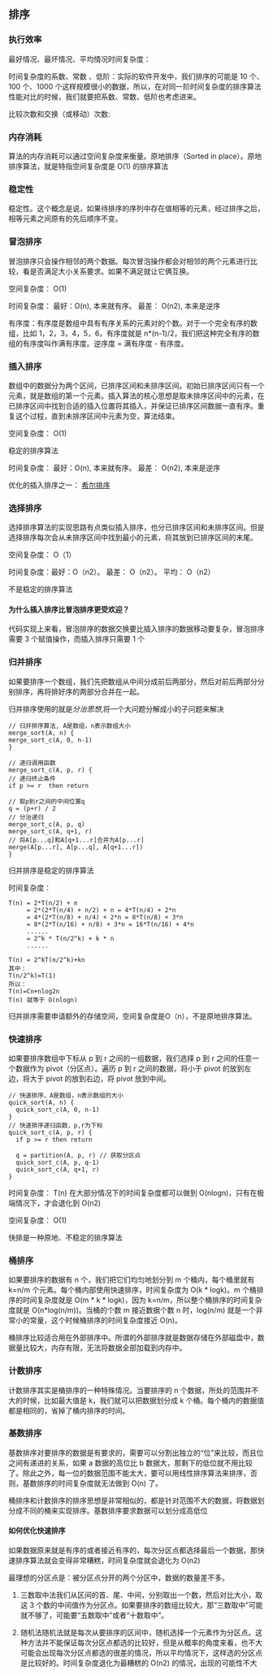 ## 排序

### 执行效率

最好情况、最坏情况、平均情况时间复杂度：

时间复杂度的系数、常数 、低阶：实际的软件开发中，我们排序的可能是 10 个、100 个、1000 个这样规模很小的数据，所以，在对同一阶时间复杂度的排序算法性能对比的时候，我们就要把系数、常数、低阶也考虑进来。

比较次数和交换（或移动）次数: 

### 内存消耗

算法的内存消耗可以通过空间复杂度来衡量。原地排序（Sorted in place）。原地排序算法，就是特指空间复杂度是 O(1) 的排序算法

### 稳定性

稳定性。这个概念是说，如果待排序的序列中存在值相等的元素，经过排序之后，相等元素之间原有的先后顺序不变。

### 冒泡排序

冒泡排序只会操作相邻的两个数据。每次冒泡操作都会对相邻的两个元素进行比较，看是否满足大小关系要求。如果不满足就让它俩互换。

空间复杂度： O(1)

时间复杂度： 最好：O(n), 本来就有序。 最差： O(n2), 本来是逆序

有序度：有序度是数组中具有有序关系的元素对的个数。对于一个完全有序的数组，比如 1，2，3，4，5，6，有序度就是 n*(n-1)/2，我们把这种完全有序的数组的有序度叫作满有序度。逆序度 = 满有序度 - 有序度。

### 插入排序

数组中的数据分为两个区间，已排序区间和未排序区间。初始已排序区间只有一个元素，就是数组的第一个元素。插入算法的核心思想是取未排序区间中的元素，在已排序区间中找到合适的插入位置将其插入，并保证已排序区间数据一直有序。重复这个过程，直到未排序区间中元素为空，算法结束。

空间复杂度： O(1)

稳定的排序算法

时间复杂度： 最好：O(n), 本来就有序。 最差： O(n2), 本来是逆序

优化的插入排序之一： [希尔排序](https://zh.wikipedia.org/wiki/希尔排序)

### 选择排序

选择排序算法的实现思路有点类似插入排序，也分已排序区间和未排序区间。但是选择排序每次会从未排序区间中找到最小的元素，将其放到已排序区间的末尾。

空间复杂度： O（1）

时间复杂度：最好：O（n2）。 最差： O（n2）。 平均： O（n2）

不是稳定的排序算法


#### 为什么插入排序比冒泡排序更受欢迎？

代码实现上来看，冒泡排序的数据交换要比插入排序的数据移动要复杂，冒泡排序需要 3 个赋值操作，而插入排序只需要 1 个

### 归并排序

如果要排序一个数组，我们先把数组从中间分成前后两部分，然后对前后两部分分别排序，再将排好序的两部分合并在一起。

归并排序使用的就是*分治思想*,将一个大问题分解成小的子问题来解决


```
// 归并排序算法, A是数组，n表示数组大小
merge_sort(A, n) {
merge_sort_c(A, 0, n-1)
}

// 递归调用函数
merge_sort_c(A, p, r) {
// 递归终止条件
if p >= r  then return

// 取p到r之间的中间位置q
q = (p+r) / 2
// 分治递归
merge_sort_c(A, p, q)
merge_sort_c(A, q+1, r)
// 将A[p...q]和A[q+1...r]合并为A[p...r]
merge(A[p...r], A[p...q], A[q+1...r])
}
```

归并排序是稳定的排序算法

时间复杂度：

```
T(n) = 2*T(n/2) + n
     = 2*(2*T(n/4) + n/2) + n = 4*T(n/4) + 2*n
     = 4*(2*T(n/8) + n/4) + 2*n = 8*T(n/8) + 3*n
     = 8*(2*T(n/16) + n/8) + 3*n = 16*T(n/16) + 4*n
     ......
     = 2^k * T(n/2^k) + k * n
     ......

T(n) = 2^kT(n/2^k)+kn 
其中：
T(n/2^k)=T(1)
所以：
T(n)=Cn+nlog2n
T(n) 就等于 O(nlogn)
```

归并排序需要申请额外的存储空间，空间复杂度是O（n），不是原地排序算法。

### 快速排序

如果要排序数组中下标从 p 到 r 之间的一组数据，我们选择 p 到 r 之间的任意一个数据作为 pivot（分区点）。遍历 p 到 r 之间的数据，将小于 pivot 的放到左边，将大于 pivot 的放到右边，将 pivot 放到中间。

```
// 快速排序，A是数组，n表示数组的大小
quick_sort(A, n) {
  quick_sort_c(A, 0, n-1)
}
// 快速排序递归函数，p,r为下标
quick_sort_c(A, p, r) {
  if p >= r then return
  
  q = partition(A, p, r) // 获取分区点
  quick_sort_c(A, p, q-1)
  quick_sort_c(A, q+1, r)
}
```

时间复杂度： T(n) 在大部分情况下的时间复杂度都可以做到 O(nlogn)，只有在极端情况下，才会退化到 O(n2)

空间复杂度： O(1)

快排是一种原地、不稳定的排序算法

### 桶排序

如果要排序的数据有 n 个，我们把它们均匀地划分到 m 个桶内，每个桶里就有 k=n/m 个元素。每个桶内部使用快速排序，时间复杂度为 O(k * logk)。m 个桶排序的时间复杂度就是 O(m * k * logk)，因为 k=n/m，所以整个桶排序的时间复杂度就是 O(n*log(n/m))。当桶的个数 m 接近数据个数 n 时，log(n/m) 就是一个非常小的常量，这个时候桶排序的时间复杂度接近 O(n)。

桶排序比较适合用在外部排序中。所谓的外部排序就是数据存储在外部磁盘中，数据量比较大，内存有限，无法将数据全部加载到内存中。

### 计数排序

计数排序其实是桶排序的一种特殊情况。当要排序的 n 个数据，所处的范围并不大的时候，比如最大值是 k，我们就可以把数据划分成 k 个桶。每个桶内的数据值都是相同的，省掉了桶内排序的时间。

### 基数排序

基数排序对要排序的数据是有要求的，需要可以分割出独立的“位”来比较，而且位之间有递进的关系，如果 a 数据的高位比 b 数据大，那剩下的低位就不用比较了。除此之外，每一位的数据范围不能太大，要可以用线性排序算法来排序，否则，基数排序的时间复杂度就无法做到 O(n) 了。

桶排序和计数排序的排序思想是非常相似的，都是针对范围不大的数据，将数据划分成不同的桶来实现排序。基数排序要求数据可以划分成高低位

#### 如何优化快速排序

如果数据原来就是有序的或者接近有序的，每次分区点都选择最后一个数据，那快速排序算法就会变得非常糟糕，时间复杂度就会退化为 O(n2)

最理想的分区点是：被分区点分开的两个分区中，数据的数量差不多。

1. 三数取中法我们从区间的首、尾、中间，分别取出一个数，然后对比大小，取这 3 个数的中间值作为分区点。如果要排序的数组比较大，那“三数取中”可能就不够了，可能要“五数取中”或者“十数取中”。

2. 随机法随机法就是每次从要排序的区间中，随机选择一个元素作为分区点。这种方法并不能保证每次分区点都选的比较好，但是从概率的角度来看，也不大可能会出现每次分区点都选的很差的情况，所以平均情况下，这样选的分区点是比较好的。时间复杂度退化为最糟糕的 O(n2) 的情况，出现的可能性不大


